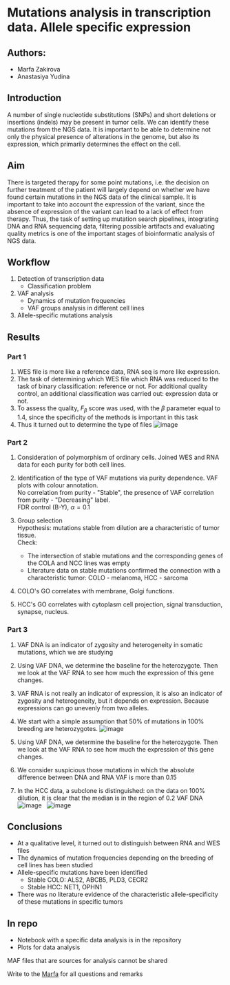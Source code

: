 # Mutations analysis in transcription data. Allele specific expression
## Authors:
* Marfa Zakirova
* Anastasiya Yudina
## Introduction 
A number of single nucleotide substitutions (SNPs) and short deletions or insertions (indels) may be present in tumor cells. We can identify these mutations from the NGS data. It is important to be able to determine not only the physical presence of alterations in the genome, but also its expression, which primarily determines the effect on the cell.

## Aim
There is targeted therapy for some point mutations, i.e. the decision on further treatment of the patient will largely depend on whether we have found certain mutations in the NGS data of the clinical sample. It is important to take into account the expression of the variant, since the absence of expression of the variant can lead to a lack of effect from therapy. Thus, the task of setting up mutation search pipelines, integrating DNA and RNA sequencing data, filtering possible artifacts and evaluating quality metrics is one of the important stages of bioinformatic analysis of NGS data.

## Workflow
1. Detection of transcription data
   * Сlassification problem
2. VAF analysis
   * Dynamics of mutation frequencies
   * VAF groups analysis in different cell lines
3. Allele-specific mutations analysis

## Results
### Part 1
1. WES file is more like a reference data, RNA seq is more like expression.
2. The task of determining which WES file which RNA was reduced to the task of binary classification: reference or not. For additional quality control, an additional classification was carried out: expression data or not. 
3. To assess the quality, $F_{\beta}$ score was used, with the $\beta$ parameter equal to 1.4, since the specificity of the methods is important in this task
4. Thus it turned out to determine the type of files
![image](https://user-images.githubusercontent.com/98456969/230784789-d890af7e-9619-4bed-ac2f-e780f525e5c3.png)


### Part 2
1. Consideration of polymorphism of ordinary cells. Joined WES and RNA data for each purity for both cell lines.
2. Identification of the type of VAF mutations via purity dependence. VAF plots with colour annotation. <br>
No correlation from purity - "Stable", the presence of VAF correlation from purity - "Decreasing" label. <br>
FDR control (B-Y), $\alpha = 0.1$

3. Group selection <br>
Hypothesis: mutations stable from dilution are a characteristic of tumor tissue. <br>
Check: 
    * The intersection of stable mutations and the corresponding genes of the COLA and NCC lines was empty
    * Literature data on stable mutations confirmed the connection with a characteristic tumor: COLO - melanoma, HCC - sarcoma
4. COLO's GO correlates with membrane, Golgi functions.
5. HCC's GO correlates with cytoplasm cell projection, signal transduction, synapse, nucleus.

### Part 3
1. VAF DNA is an indicator of zygosity and heterogeneity in somatic mutations, which we are studying
2. Using VAF DNA, we determine the baseline for the heterozygote. Then we look at the VAF RNA to see how much the expression of this gene changes.
3. VAF RNA is not really an indicator of expression, it is also an indicator of zygosity and heterogeneity, but it depends on expression. Because expressions can go unevenly from two alleles.
4. We start with a simple assumption that 50% of mutations in 100% breeding are heterozygotes.
![image](https://user-images.githubusercontent.com/98456969/230784748-561774f0-225a-4a39-a48d-2e9f6c9bcf0c.png)

6. Using VAF DNA, we determine the baseline for the heterozygote. Then we look at the VAF RNA to see how much the expression of this gene changes.
7. We consider suspicious those mutations in which the absolute difference between DNA and RNA VAF is more than 0.15
9. In the HCC data, a subclone is distinguished: on the data on 100% dilution, it is clear that the median is in the region of 0.2 VAF DNA
![image](https://user-images.githubusercontent.com/98456969/230784871-41f0e701-1907-4554-b21a-e4ddcab3d85d.png)
$~$
![image](https://user-images.githubusercontent.com/98456969/230784889-17dbfad1-32a2-4fca-b736-06e234761fb9.png)


## Conclusions
* At a qualitative level, it turned out to distinguish
between RNA and WES files
* The dynamics of mutation frequencies depending on the
breeding of cell lines has been studied
* Allele-specific mutations have been identified
  * Stable COLO: ALS2, ABCB5, PLD3, CECR2
  * Stable HCC: NET1, OPHN1
* There was no literature evidence of the characteristic allele-specificity of these mutations in specific tumors



## In repo
* Notebook with a specific data analysis is in the repository
* Plots for data analysis <br>

MAF files that are sources for analysis cannot be shared



Write to the [Marfa](mailto:marfuta.zak@gmail.com) for all questions and remarks
